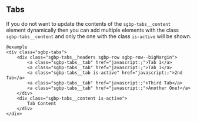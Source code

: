 ## Tabs

If you do not want to update the contents of the `sgbp-tabs__content` element dynamically then 
you can add multiple elements with the class `sgbp-tabs__content` and only the one with the class 
`is-active` will be shown. 

    @example
    <div class="sgbp-tabs">
        <div class="sgbp-tabs__headers sgbp-row sgbp-row--bigMargin">
            <a class="sgbp-tabs__tab" href="javascript:;">Tab 1</a>
            <a class="sgbp-tabs__tab" href="javascript:;">Tab 1</a>
            <a class="sgbp-tabs__tab is-active" href="javascript:;">2nd Tab</a>
            <a class="sgbp-tabs__tab" href="javascript:;">Third Tab</a>
            <a class="sgbp-tabs__tab" href="javascript:;">Another One!</a>
        </div>
        <div class="sgbp-tabs__content is-active">
            Tab Content
        </div>
    </div>
